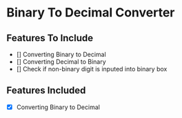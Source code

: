 # Binary To Decimal Converter

## Features To Include

- [] Converting Binary to Decimal
- [] Converting Decimal to Binary
- [] Check if non-binary digit is inputed into binary box


## Features Included
- [x] Converting Binary to Decimal

